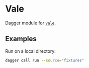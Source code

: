 # Vale

Dagger module for [`vale`](https://vale.sh/).

## Examples

Run on a local directory:

```sh
dagger call run --source="fixtures" 
```
